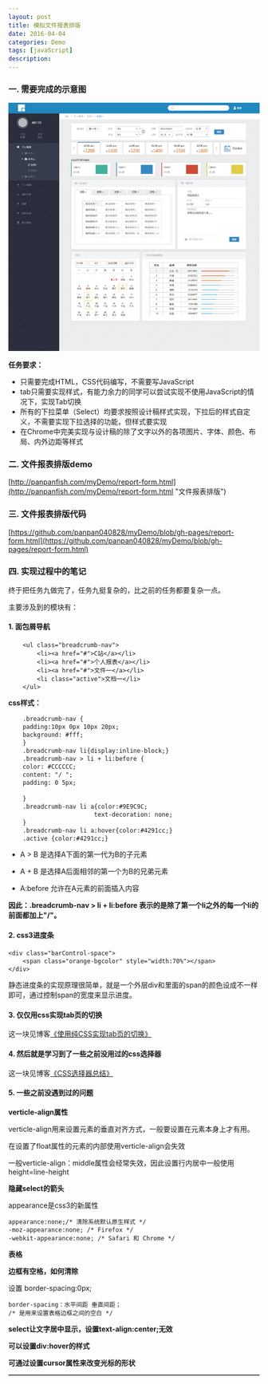 ```yaml
---
layout: post
title: 模拟文件报表排版
date: 2016-04-04
categories: Demo
tags: [javaScript]
description: 
---
```


### 一. 需要完成的示意图

![模拟文件报表排版](/uploads/post/demo/report-form.jpg)

**任务要求：**

- 只需要完成HTML，CSS代码编写，不需要写JavaScript
- tab只需要实现样式，有能力余力的同学可以尝试实现不使用JavaScript的情况下，实现Tab切换
- 所有的下拉菜单（Select）均要求按照设计稿样式实现，下拉后的样式自定义，不需要实现下拉选择的功能，但样式要实现
- 在Chrome中完美实现与设计稿的除了文字以外的各项图片、字体、颜色、布局、内外边距等样式
 
### 二. 文件报表排版demo

[http://panpanfish.com/myDemo/report-form.html](http://panpanfish.com/myDemo/report-form.html "文件报表排版")

### 三. 文件报表排版代码

[https://github.com/panpan040828/myDemo/blob/gh-pages/report-form.html](https://github.com/panpan040828/myDemo/blob/gh-pages/report-form.html)

### 四. 实现过程中的笔记

终于把任务九做完了，任务九挺复杂的，比之前的任务都要复杂一点。

主要涉及到的模块有：

#### 1. 面包屑导航

    	<ul class="breadcrumb-nav">
      		<li><a href="#">C站</a></li>
      		<li><a href="#">个人报表</a></li>
      		<li><a href="#">文件一</a></li>
      		<li class="active">文档一</li>
    	</ul>

 **css样式：**
    
	    .breadcrumb-nav {
	    padding:10px 0px 10px 20px;
	    background: #fff;
	    }
	    .breadcrumb-nav li{display:inline-block;}
	    .breadcrumb-nav > li + li:before {
	    color: #CCCCCC;
	    content: "/ ";
	    padding: 0 5px;
	      
	    }
	    .breadcrumb-nav li a{color:#9E9C9C;
	    					text-decoration: none;
	    }
	    .breadcrumb-nav li a:hover{color:#4291cc;}
	    .active {color:#4291cc;}

- A > B 是选择A下面的第一代为B的子元素

- A + B 是选择A后面相邻的第一个为B的兄弟元素

- A:before 允许在A元素的前面插入内容

**因此：.breadcrumb-nav > li + li:before 表示的是除了第一个li之外的每一个li的前面都加上"/"。**

#### 2. css3进度条

    <div class="barControl-space">
    	<span class="orange-bgcolor" style="width:70%"></span>
    </div>

静态进度条的实现原理很简单，就是一个外层div和里面的span的颜色设成不一样即可，通过控制span的宽度来显示进度。

#### 3. 仅仅用css实现tab页的切换

这一块见博客[《使用纯CSS实现tab页的切换》](http://panpanfish.com/%E5%89%8D%E7%AB%AF%E5%AD%A6%E4%B9%A0%E7%AC%94%E8%AE%B0/2016/03/25/CSS3-flexbox%E5%BC%B9%E6%80%A7%E5%B8%83%E5%B1%80/)

#### 4. 然后就是学习到了一些之前没用过的css选择器

这一块见博客[《CSS选择器总结》](http://panpanfish.com/%E5%89%8D%E7%AB%AF%E5%AD%A6%E4%B9%A0%E7%AC%94%E8%AE%B0/2016/03/25/CSS3-flexbox%E5%BC%B9%E6%80%A7%E5%B8%83%E5%B1%80/)

#### 5. 一些之前没遇到过的问题

**verticle-align属性**

verticle-align用来设置元素的垂直对齐方式，一般要设置在元素本身上才有用。

在设置了float属性的元素的内部使用verticle-align会失效

一般verticle-align：middle属性会经常失效，因此设置行内居中一般使用 height=line-height

**隐藏select的箭头**

appearance是css3的新属性

    appearance:none;/* 清除系统默认原生样式 */
    -moz-appearance:none; /* Firefox */
    -webkit-appearance:none; /* Safari 和 Chrome */

**表格<table border="1">边框有空格，如何清除**

设置 border-spacing:0px;

    border-spacing：水平间距 垂直间距；
    /* 是用来设置表格边框之间的空白 */

**select让文字居中显示，设置text-align:center;无效**

**可以设置div:hover的样式**

**可通过设置cursor属性来改变光标的形状**

